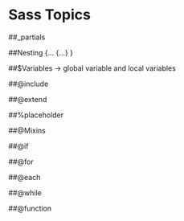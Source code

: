 # Sass Topics

##_partials

##Nesting {...
	{...}
}

##$Variables
-> global variable and local variables

##@include

##@extend

##%placeholder

##@Mixins

##@if

##@for

##@each

##@while

##@function



